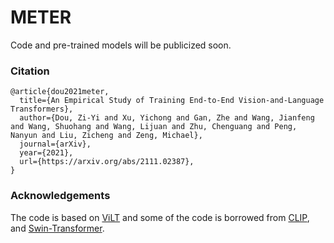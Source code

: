 # METER

Code and pre-trained models will be publicized soon.

### Citation

```
@article{dou2021meter,
  title={An Empirical Study of Training End-to-End Vision-and-Language Transformers},
  author={Dou, Zi-Yi and Xu, Yichong and Gan, Zhe and Wang, Jianfeng and Wang, Shuohang and Wang, Lijuan and Zhu, Chenguang and Peng, Nanyun and Liu, Zicheng and Zeng, Michael},
  journal={arXiv},
  year={2021},
  url={https://arxiv.org/abs/2111.02387},
}
```

### Acknowledgements

The code is based on [ViLT](https://github.com/dandelin/ViLT) and some of the code is borrowed from [CLIP](https://github.com/openai/CLIP), and [Swin-Transformer](https://github.com/microsoft/Swin-Transformer).
